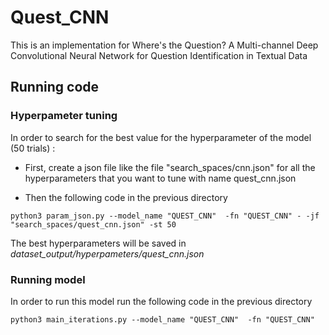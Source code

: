 # Quest_CNN

This is an implementation for Where's the Question? A Multi-channel Deep Convolutional Neural Network for Question Identification in Textual Data

## Running code

### Hyperpameter tuning
In order to search for the best value for the hyperparameter of the model (50 trials) :
- First, create a json file like the file "search_spaces/cnn.json" for all the hyperparameters that you want to tune with name quest_cnn.json

- Then the following code in the previous directory
```
python3 param_json.py --model_name "QUEST_CNN"  -fn "QUEST_CNN" - -jf "search_spaces/quest_cnn.json" -st 50
```
The best hyperparameters will  be saved in *dataset_output/hyperpameters/quest_cnn.json*
### Running model
In order to run this model run the following code in the previous directory
```
python3 main_iterations.py --model_name "QUEST_CNN"  -fn "QUEST_CNN"
```
